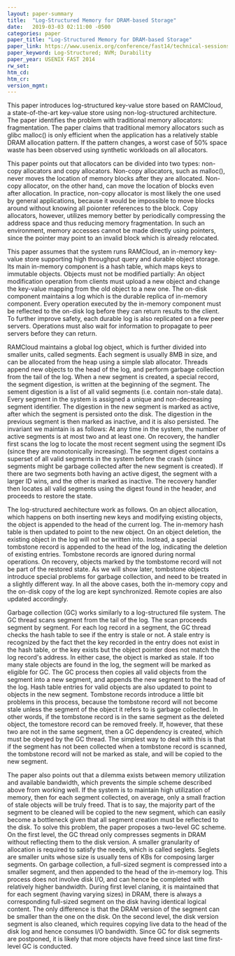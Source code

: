 ```yaml
---
layout: paper-summary
title:  "Log-Structured Memory for DRAM-based Storage"
date:   2019-03-03 02:11:00 -0500
categories: paper
paper_title: "Log-Structured Memory for DRAM-based Storage"
paper_link: https://www.usenix.org/conference/fast14/technical-sessions/presentation/rumble
paper_keyword: Log-Structured; NVM; Durability
paper_year: USENIX FAST 2014
rw_set: 
htm_cd: 
htm_cr: 
version_mgmt: 
---
```


This paper introduces log-structured key-value store based on RAMCloud, a state-of-the-art key-value store using non-log-structured 
architecture. The paper identifies the problem with traditional memory allocators: fragmentation. The paper claims that 
traditional memory allocators such as glibc malloc() is only efficient when the application has a relatively stable DRAM
allocation pattern. If the pattern changes, a worst case of 50% space waste has been observed using synthetic workloads
on all allocators.

This paper points out that allocators can be divided into two types: non-copy allocators and copy allocators. Non-copy allocators,
such as malloc(), never moves the location of memory blocks after they are allocated. Non-copy allocator, on the other hand,
can move the location of blocks even after allocation. In practice, non-copy allocator is most likely the one used by 
general applications, because it would be impossible to move blocks around without knowing all poionter references to the block.
Copy allocators, however, utilizes memory better by periodically compressing the address space and thus reducing memory
fragmentation. In such an environment, memory accesses cannot be made directly using pointers, since the pointer may
point to an invalid block which is already relocated. 

This paper assumes that the system runs RAMCloud, an in-memory key-value store supporting high throughput query and durable 
object storage. Its main in-memory component is a hash table, which maps keys to immutable objects. Objects must not be modified
partially: An object modification operation from clients must upload a new object and change the key-value mapping from 
the old object to a new one. The on-disk component maintains a log which is the durable replica of in-memory component. 
Every operation executed by the in-memory component must be reflected to the on-disk log before they can return results to
the client. To further improve safety, each durable log is also replicated on a few peer servers. Operations must also 
wait for information to propagate to peer servers before they can return.

RAMCloud maintains a global log object, which is further divided into smaller units, called segments. Each segment is 
usually 8MB in size, and can be allocated from the heap using a simple slab allocator. Threads append new objects to the 
head of the log, and perform garbage collection from the tail of the log. When a new segment is created, a special record, 
the segment digestion, is written at the beginning of the segment. The sement digestion is a list of all valid segments 
(i.e. contain non-stale data). Every segment in the system is assigned a unique and non-decreasing segment identifier. 
The digestion in the new segment is marked as active, after which the segment is persisted onto the disk. The digestion 
in the previous segment is then marked as inactive, and it is also persisted. The invariant we maintain is as follows: At 
any time in the system, the number of active segments is at most two and at least one. On recovery, the handler first scans
the log to locate the most recent segment using the segment IDs (since they are monotonically increasing). The segment digest
contains a superset of all valid segments in the system before the crash (since segments might be garbage collected after
the new segment is created). If there are two segments both having an active digest, the segment with a larger ID wins,
and the other is marked as inactive. The recovery handler then locates all valid segments using the digest found in the 
header, and proceeds to restore the state.

The log-structured aechitecture work as follows. On an object allocation, which happens on both inserting new keys and modifying
existing objects, the object is appended to the head of the current log. The in-memory hash table is then updated to point
to the new object. On an object deletion, the existing object in the log will not be written into. Instead, a special tombstone 
record is appended to the head of the log, indicating the deletion of existing entries. Tombstone records are ignored during
normal operations. On recovery, objects marked by the tombstome record will not be part of the restored state. As we will show
later, tombstone objects introduce special problems for garbage collection, and need to be treated in a slightly different way.
In all the above cases, both the in-memory copy and the on-disk copy of the log are kept synchronized. Remote copies are 
also updated accordingly.

Garbage collection (GC) works similarly to a log-structured file system. The GC thread scans segment from the tail of the 
log. The scan proceeds segment by segment. For each log record in a segment, the GC thread checks the hash table to see 
if the entry is stale or not. A stale entry is recognized by the fact thet the key recorded in the entry does not exist 
in the hash table, or the key exists but the object pointer does not match the log record's address. In either case, the 
object is marked as stale. If too many stale objects are found in the log, the segment will be marked as eligible for GC.
The GC process then copies all valid objects from the segment into a new segment, and appends the new segment to the head 
of the log. Hash table entries for valid objects are also updated to point to objects in the new segment. Tombstone records
introduce a little bit problems in this process, because the tombstone record will not become stale unless the segment of 
the object it refers to is garbage collected. In other words, if the tombstone record is in the same segment as the deleted
object, the tomestore record can be removed freely. If, however, that these two are not in the same segment, then a GC 
dependency is created, which must be obeyed by the GC thread. The simplest way to deal with this is that if the segment
has not been collected when a tombstone record is scanned, the tombstone record will not be marked as stale, and will
be copied to the new segment.

The paper also points out that a dilemma exists between memory utilization and available bandwidth, which prevents the 
simple scheme described above from working well. If the system is to maintain high utilization of memory, then for each 
segment collected, on average, only a small fraction of stale objects will be truly freed. That is to say, the majority 
part of the segment to be cleaned will be copied to the new segment, which can easily become a bottleneck given that all 
segment creation must be reflected to the disk. To solve this problem, the paper proposes a two-level GC scheme. On the 
first level, the GC thread only compresses segments in DRAM without reflecting them to the disk version. A smaller granularity
of allocation is required to satisfy the needs, which is called seglets. Seglets are smaller units whose size is usually 
tens of KBs for composing larger segments. On garbage collection, a full-sized segment is compressed into a smaller segment,
and then appended to the head of the in-memory log. This process does not involve disk I/O, and can hence be completed with
relatively higher bandwidth. During first level claning, it is maintained that for each segment (having varying sizes) in
DRAM, there is always a corresponding full-sized segment on the disk having identical logical content. The only difference
is that the DRAM version of the segment can be smaller than the one on the disk. On the second level, the disk version
segment is also cleaned, which requires copying live data to the head of the disk log and hence consumes I/O bandwidth. 
Since GC for disk segments are postponed, it is likely that more objects have freed since last time first-level GC
is conducted. 